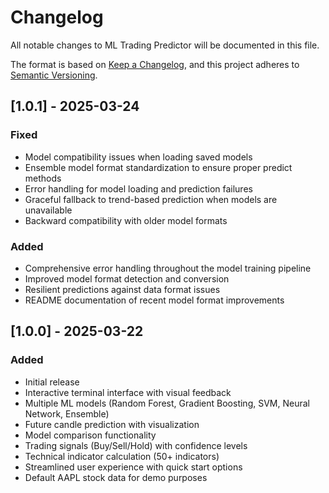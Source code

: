 # Changelog

All notable changes to ML Trading Predictor will be documented in this file.

The format is based on [Keep a Changelog](https://keepachangelog.com/en/1.0.0/),
and this project adheres to [Semantic Versioning](https://semver.org/spec/v2.0.0.html).

## [1.0.1] - 2025-03-24

### Fixed
- Model compatibility issues when loading saved models
- Ensemble model format standardization to ensure proper predict methods
- Error handling for model loading and prediction failures
- Graceful fallback to trend-based prediction when models are unavailable
- Backward compatibility with older model formats

### Added
- Comprehensive error handling throughout the model training pipeline
- Improved model format detection and conversion
- Resilient predictions against data format issues
- README documentation of recent model format improvements

## [1.0.0] - 2025-03-22

### Added
- Initial release
- Interactive terminal interface with visual feedback
- Multiple ML models (Random Forest, Gradient Boosting, SVM, Neural Network, Ensemble)
- Future candle prediction with visualization
- Model comparison functionality
- Trading signals (Buy/Sell/Hold) with confidence levels
- Technical indicator calculation (50+ indicators)
- Streamlined user experience with quick start options
- Default AAPL stock data for demo purposes 